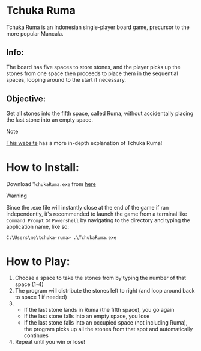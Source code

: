 # Tchuka Ruma
Tchuka Ruma is an Indonesian single-player board game, precursor to the more popular Mancala. 
## Info:
The board has five spaces to store stones, and the player picks up the stones from one space then proceeds to place them in the sequential spaces, looping around to the start if necessary.
## Objective:
Get all stones into the fifth space, called Ruma, without accidentally placing the last stone into an empty space.

> [!NOTE]
> [This website](https://www.whatdowedoallday.com/tchuka-ruma/) has a more in-depth explanation of Tchuka Ruma!

# How to Install:

Download `TchukaRuma.exe` from [here](https://github.com/dylanNicastro/tchuka-ruma/releases/tag/v1.0.0)
> [!WARNING]
> Since the .exe file will instantly close at the end of the game if ran independently, it's recommended to launch the game from a terminal like `Command Prompt` or `Powershell` by navigating to the directory and typing the application name, like so:
```
C:\Users\me\tchuka-ruma> .\TchukaRuma.exe
```

# How to Play:

1) Choose a space to take the stones from by typing the number of that space (1-4)
2) The program will distribute the stones left to right (and loop around back to space 1 if needed)
3)
    - If the last stone lands in Ruma (the fifth space), you go again
    - If the last stone falls into an empty space, you lose
    - If the last stone falls into an occupied space (not including Ruma), the program picks up all the stones from that spot and automatically continues
4) Repeat until you win or lose!